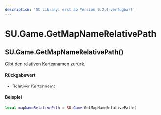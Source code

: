 ```yaml
---
description: 'SU Library: erst ab Version 0.2.0 verfügbar!'
---
```


# SU.Game.GetMapNameRelativePath

## SU.Game.GetMapNameRelativePath()

Gibt den relativen Kartennamen zurück.

#### Rückgabewert

* Relativer Kartenname

#### Beispiel

```lua
local mapNameRelativePath = SU.Game.GetMapNameRelativePath()
```
